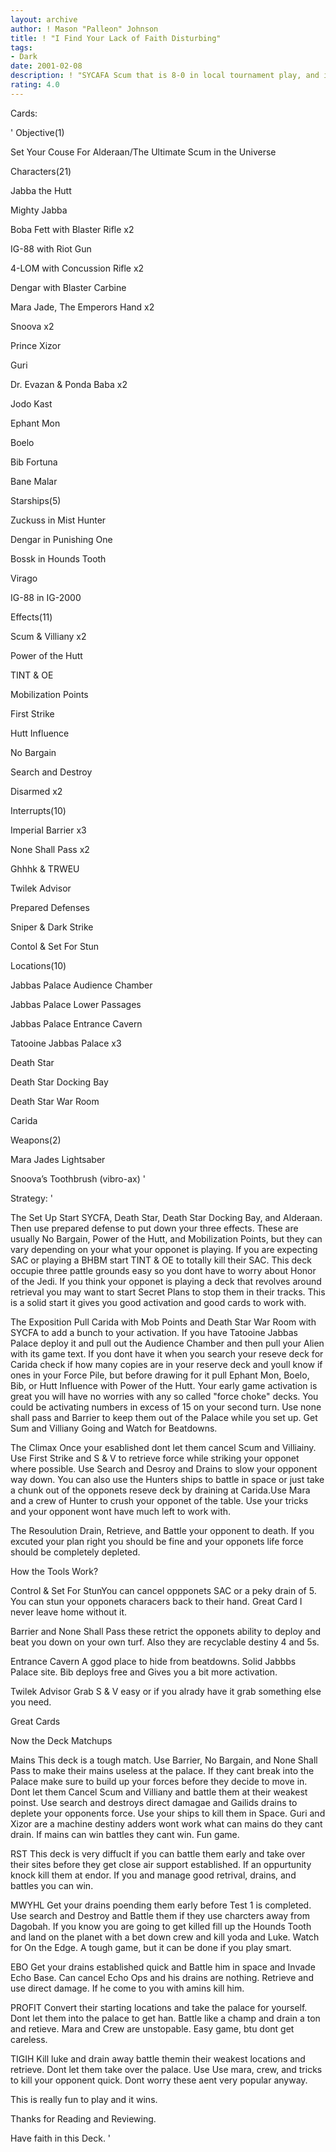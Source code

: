 ```yaml
---
layout: archive
author: ! Mason "Palleon" Johnson
title: ! "I Find Your Lack of Faith Disturbing"
tags:
- Dark
date: 2001-02-08
description: ! "SYCAFA Scum that is 8-0 in local tournament play, and it will show you the DARK SIDE of the Force. You Like Your Father Are now Mine"
rating: 4.0
---
```

Cards: 

' 
Objective(1)


Set Your Couse For Alderaan/The Ultimate Scum in the Universe


Characters(21)


Jabba the Hutt

Mighty Jabba

Boba Fett with Blaster Rifle x2

IG-88 with Riot Gun

4-LOM with Concussion Rifle x2

Dengar with Blaster Carbine

Mara Jade, The Emperors Hand x2

Snoova x2

Prince Xizor

Guri

Dr. Evazan & Ponda Baba x2

Jodo Kast

Ephant Mon

Boelo

Bib Fortuna

Bane Malar


Starships(5)


Zuckuss in Mist Hunter

Dengar in Punishing One

Bossk in Hounds Tooth

Virago

IG-88 in IG-2000


Effects(11)


Scum & Villiany x2

Power of the Hutt

TINT & OE

Mobilization Points

First Strike

Hutt Influence

No Bargain

Search and Destroy

Disarmed x2


Interrupts(10)


Imperial Barrier x3

None Shall Pass x2

Ghhhk & TRWEU

Twilek Advisor

Prepared Defenses

Sniper & Dark Strike

Contol & Set For Stun


Locations(10)


Jabbas Palace Audience Chamber

Jabbas Palace Lower Passages

Jabbas Palace Entrance Cavern

Tatooine Jabbas Palace x3

Death Star

Death Star Docking Bay

Death Star War Room

Carida


Weapons(2)


Mara Jades Lightsaber

Snoova’s Toothbrush (vibro-ax) '

Strategy: '

The Set Up Start SYCFA, Death Star, Death Star Docking Bay, and Alderaan. Then use prepared defense to put down your three effects. These are usually No Bargain, Power of the Hutt, and Mobilization Points, but they can vary depending on your what your opponet is playing. If you are expecting SAC or playing a BHBM start TINT & OE to totally kill their SAC. This deck occupie three pattle grounds easy so you dont have to worry about Honor of the Jedi. If you think your opponet is playing a deck that revolves around retrieval you may want to start Secret Plans to stop them in their tracks. This is a solid start it gives you good activation and good cards to work with.


The Exposition Pull Carida with Mob Points and Death Star War Room with SYCFA to add a bunch to your activation. If you have Tatooine Jabbas Palace deploy it and pull out the Audience Chamber and then pull your Alien with its game text. If you dont have it when you search your reseve deck for Carida check if how many copies are in your reserve deck and youll know if ones in your Force Pile, but before drawing for it pull Ephant Mon, Boelo, Bib, or Hutt Influence with Power of the Hutt. Your early game activation is great you will have no worries with any so called "force choke" decks. You could be activating numbers in excess of 15 on your second turn. Use none shall pass and Barrier to keep them out of the Palace while you set up. Get Sum and Villiany Going and Watch for Beatdowns.


The Climax Once your esablished dont let them cancel Scum and Villiainy. Use First Strike and S & V to retrieve force while striking your opponet where possible. Use Search and Desroy and Drains to slow your opponent way down. You can also use the Hunters ships to battle in space or just take a chunk out of the opponets reseve deck by draining at Carida.Use Mara and a crew of Hunter to crush your opponet of the table. Use your tricks and your opponent wont have much left to work with.


The Resoulution Drain, Retrieve, and Battle your opponent to death. If you excuted your plan right you should be fine and your opponets life force should be completely depleted.


How the Tools Work?


Control & Set For StunYou can cancel oppponets SAC or a peky drain of 5. You can stun your opponets characers back to their hand. Great Card I never leave home without it.


Barrier and None Shall Pass these retrict the opponets ability to deploy and beat you down on your own turf. Also they are recyclable destiny 4 and 5s.


Entrance Cavern A ggod place to hide from beatdowns. Solid Jabbbs Palace site. Bib deploys free and Gives you a bit more activation.


Twilek Advisor Grab S & V easy or if you alrady have it grab something else you need.


Great Cards


Now the Deck Matchups


Mains This deck is a tough match. Use Barrier, No Bargain, and None Shall Pass to make their mains useless at the palace. If they cant break into the Palace make sure to build up your forces before they decide to move in. Dont let them Cancel Scum and Villiany and battle them at their weakest poinst. Use search and destroys direct damagae and Gailids drains to deplete your opponents force. Use your ships to kill them in Space. Guri and Xizor are a machine destiny adders wont work what can mains do they cant drain. If mains can win battles they cant win. Fun game.


RST This deck is very diffuclt if you can battle them early and take over their sites before they get close air support established. If an oppurtunity knock kill them at endor. If you and manage good retrival, drains, and battles you can win.


MWYHL Get your drains poending them early before Test 1 is completed. Use search and Destroy and Battle them if they use charcters away from Dagobah. If you know you are going to get killed fill up the Hounds Tooth and land on the planet with a bet down crew and kill yoda and Luke. Watch for On the Edge. A tough game, but it can be done if you play smart.


EBO Get your drains established quick and Battle him in space and Invade Echo Base. Can cancel Echo Ops and his drains are nothing. Retrieve and use direct damage. If he come to you with amins kill him.


PROFIT Convert their starting locations and take the palace for yourself. Dont let them into the palace to get han. Battle like a champ and drain a ton and retieve. Mara and Crew are unstopable. Easy game, btu dont get careless.


TIGIH Kill luke and drain away battle themin their weakest locations and retrieve. Dont let them take over the palace. Use Use mara, crew, and tricks to kill your opponent quick. Dont worry these aent very popular anyway.


This is really fun to play and it wins.


Thanks for Reading and Reviewing.

Have faith in this Deck.  '